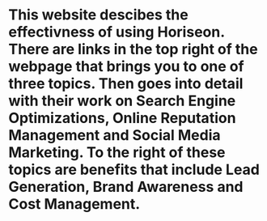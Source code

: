 # This website descibes the effectivness of using Horiseon. There are links in the top right of the webpage that brings you to one of three topics. Then goes into detail with their work on Search Engine Optimizations, Online Reputation Management and Social Media Marketing. To the right of these topics are benefits that include Lead Generation, Brand Awareness and Cost Management.
